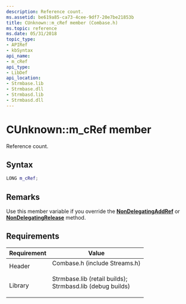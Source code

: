 ```yaml
---
description: Reference count.
ms.assetid: be619a85-ca73-4cee-9df7-20e7be21853b
title: CUnknown::m_cRef member (Combase.h)
ms.topic: reference
ms.date: 05/31/2018
topic_type: 
- APIRef
- kbSyntax
api_name: 
- m_cRef
api_type: 
- LibDef
api_location: 
- Strmbase.lib
- Strmbase.dll
- Strmbasd.lib
- Strmbasd.dll
---
```


# CUnknown::m\_cRef member

Reference count.

## Syntax


```C++
LONG m_cRef;
```



## Remarks

Use this member variable if you override the [**NonDelegatingAddRef**](cunknown-nondelegatingaddref.md) or [**NonDelegatingRelease**](cunknown-nondelegatingrelease.md) method.

## Requirements



| Requirement | Value |
|--------------------|--------------------------------------------------------------------------------------------------------------------------------------------------------------------------------------------|
| Header<br/>  | <dl> <dt>Combase.h (include Streams.h)</dt> </dl>                                                                                   |
| Library<br/> | <dl> <dt>Strmbase.lib (retail builds); </dt> <dt>Strmbasd.lib (debug builds)</dt> </dl> |



 

 




